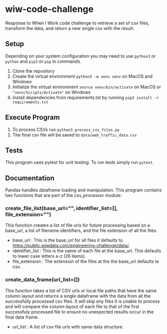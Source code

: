 # wiw-code-challenge
 Response to When I Work code challenge to retrieve a set of csv files, transform the data, and return a new single csv with the result.

##  Setup

Depending on your system configuration you may need to use `python3` or `python` and `pip3` or `pip` in commands.

1. Clone the repository
2. Create the virtual environment `python3 -m venv venv` on MacOS and Windows
3. Initialize the virtual environment `source venv/bin/activate` on MacOS or `"venv/Scripts/Activate"` on Windows
4. Install dependencies from requirements.txt by running `pip3 install -r requirements.txt`

## Execute Program

1. To process CSVs run `python3 process_csv_files.py`
2. The final csv file will be saved to `data/web_traffic_data.csv`

## Tests

This program uses pytest for unit testing. To run tests simply run `pytest`.

## Documentation

Pandas handles dataframe loading and manipulation. This program contains two functions that are part of the csv_processor module:

### create_file_list(base_url="", identifier_list=[], file_extension="")

This function creates a list of file urls for future processing based on a base_url, a list of filename identifiers, and the file extension of all the files.

- base_url : This is the base_url for all files it defaults to https://public.wiwdata.com/engineering-challenge/data/.
- identifier_list : This is the name of each file at the base_url. This defaults to lower case letters a-z (26 items).
- file_extension : The extension of the files at the the base_url defaults to csv.


### create_data_frame(url_list=[])

This function takes a list of CSV urls or local file paths that have the same column layout and returns a single dataframe with the data from all the successfully processed csv files. It will skip any files it is unable to process and will compare the column layout of each file to that of the first successfuly processed file to ensure no unexpected results occur in the final data frame.

- url_list : A list of csv file urls with same data structure.

